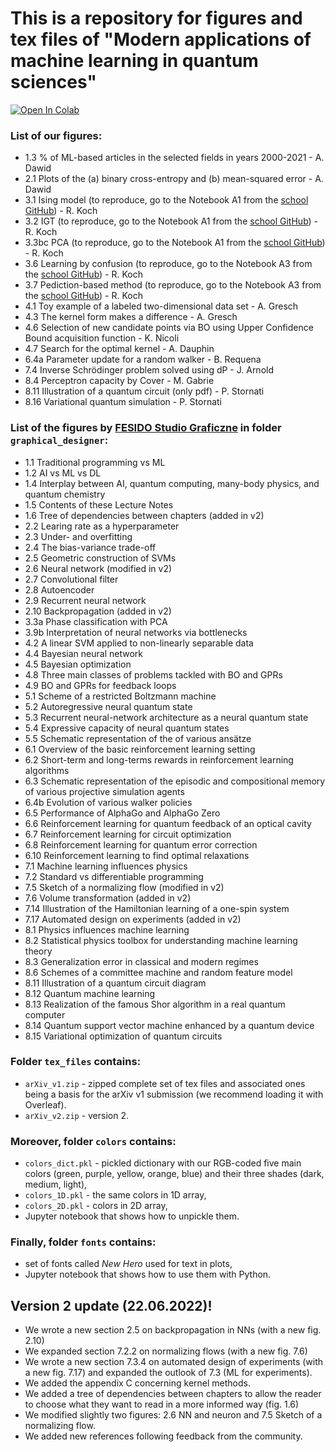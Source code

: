 # This is a repository for figures and tex files of "Modern applications of machine learning in quantum sciences"

[![Open In Colab](https://colab.research.google.com/assets/colab-badge.svg)](http://colab.research.google.com/github/Shmoo137/Lecture-Notes/)

### List of our figures:
- 1.3 % of ML-based articles in the selected fields in years 2000-2021 - A. Dawid
- 2.1 Plots of the (a) binary cross-entropy and (b) mean-squared error - A. Dawid
- 3.1 Ising model (to reproduce, go to the Notebook A1 from the [school GitHub](https://github.com/Shmoo137/SummerSchool2021_MLinQuantum)) - R. Koch
- 3.2 IGT (to reproduce, go to the Notebook A1 from the [school GitHub](https://github.com/Shmoo137/SummerSchool2021_MLinQuantum)) - R. Koch
- 3.3bc PCA (to reproduce, go to the Notebook A1 from the [school GitHub](https://github.com/Shmoo137/SummerSchool2021_MLinQuantum)) - R. Koch
- 3.6 Learning by confusion (to reproduce, go to the Notebook A3 from the [school GitHub](https://github.com/Shmoo137/SummerSchool2021_MLinQuantum)) - R. Koch
- 3.7 Pediction-based method (to reproduce, go to the Notebook A3 from the [school GitHub](https://github.com/Shmoo137/SummerSchool2021_MLinQuantum)) - R. Koch
- 4.1 Toy example of a labeled two-dimensional data set - A. Gresch
- 4.3 The kernel form makes a difference - A. Gresch
- 4.6 Selection of new candidate points via BO using Upper Confidence Bound acquisition function - K. Nicoli
- 4.7 Search for the optimal kernel - A. Dauphin
- 6.4a Parameter update for a random walker - B. Requena
- 7.4 Inverse Schrödinger problem solved using dP - J. Arnold
- 8.4 Perceptron capacity by Cover - M. Gabrie
- 8.11 Illustration of a quantum circuit (only pdf) - P. Stornati
- 8.16 Variational quantum simulation - P. Stornati

### List of the figures by [FESIDO Studio Graficzne](https://fesido.pl/) in folder `graphical_designer`:
- 1.1 Traditional programming vs ML
- 1.2 AI vs ML vs DL
- 1.4 Interplay between AI, quantum computing, many-body physics, and quantum chemistry
- 1.5 Contents of these Lecture Notes
- 1.6 Tree of dependencies between chapters (added in v2)
- 2.2 Learing rate as a hyperparameter
- 2.3 Under- and overfitting
- 2.4 The bias-variance trade-off
- 2.5 Geometric construction of SVMs
- 2.6 Neural network (modified in v2)
- 2.7 Convolutional filter
- 2.8 Autoencoder
- 2.9 Recurrent neural network
- 2.10 Backpropagation (added in v2)
- 3.3a Phase classification with PCA
- 3.9b Interpretation of neural networks via bottlenecks
- 4.2 A linear SVM applied to non-linearly separable data
- 4.4 Bayesian neural network
- 4.5 Bayesian optimization
- 4.8 Three main classes of problems tackled with BO and GPRs
- 4.9 BO and GPRs for feedback loops
- 5.1 Scheme of a restricted Boltzmann machine
- 5.2 Autoregressive neural quantum state
- 5.3 Recurrent neural-network architecture as a neural quantum state
- 5.4 Expressive capacity of neural quantum states
- 5.5 Schematic representation of the of various ansätze
- 6.1 Overview of the basic reinforcement learning setting
- 6.2 Short-term and long-terms rewards in reinforcement learning algorithms
- 6.3 Schematic representation of the episodic and compositional memory of various
projective simulation agents
- 6.4b Evolution of various walker policies
- 6.5 Performance of AlphaGo and AlphaGo Zero
- 6.6 Reinforcement learning for quantum feedback of an optical cavity
- 6.7 Reinforcement learning for circuit optimization
- 6.8 Reinforcement learning for quantum error correction
- 6.10 Reinforcement learning to find optimal relaxations
- 7.1 Machine learning influences physics
- 7.2 Standard vs differentiable programming
- 7.5 Sketch of a normalizing flow (modified in v2)
- 7.6 Volume transformation (added in v2)
- 7.14 Illustration of the Hamiltonian learning of a one-spin system
- 7.17 Automated design on experiments (added in v2)
- 8.1 Physics influences machine learning
- 8.2 Statistical physics toolbox for understanding machine learning theory
- 8.3 Generalization error in classical and modern regimes
- 8.6 Schemes of a committee machine and random feature model
- 8.11 Illustration of a quantum circuit diagram
- 8.12 Quantum machine learning
- 8.13 Realization of the famous Shor algorithm in a real quantum computer
- 8.14 Quantum support vector machine enhanced by a quantum device
- 8.15 Variational optimization of quantum circuits

### Folder `tex_files` contains:
- `arXiv_v1.zip` - zipped complete set of tex files and associated ones being a basis for the arXiv v1 submission (we recommend loading it with Overleaf).
- `arXiv_v2.zip` - version 2.

### Moreover, folder `colors` contains:
- `colors_dict.pkl` - pickled dictionary with our RGB-coded five main colors (green, purple, yellow, orange, blue) and their three shades (dark, medium, light),
- `colors_1D.pkl` - the same colors in 1D array,
- `colors_2D.pkl` - colors in 2D array,
- Jupyter notebook that shows how to unpickle them.

### Finally, folder `fonts` contains:
- set of fonts called *New Hero* used for text in plots,
- Jupyter notebook that shows how to use them with Python.

## Version 2 update (22.06.2022)!
- We wrote a new section 2.5 on backpropagation in NNs (with a new fig. 2.10)
- We expanded section 7.2.2 on normalizing flows (with a new fig. 7.6)
- We wrote a new section 7.3.4 on automated design of experiments (with a new fig. 7.17) and expanded the outlook of 7.3 (ML for experiments).
- We added the appendix C concerning kernel methods.
- We added a tree of dependencies between chapters to allow the reader to choose what they want to read in a more informed way (fig. 1.6)
- We modified slightly two figures: 2.6 NN and neuron and 7.5 Sketch of a normalizing flow.
- We added new references following feedback from the community.
